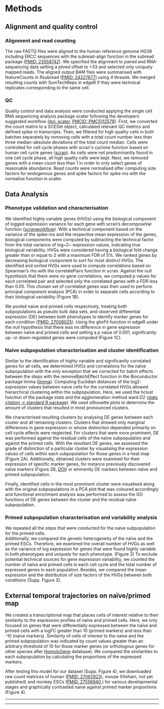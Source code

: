 # Methods

## Alignment and quality control### Alignment and read countingThe raw FASTQ files were aligned to the human reference genome HG38 including ERCC sequences with the subread-align function in the subread package ([PMID: 23558742](https://www.ncbi.nlm.nih.gov/pubmed/23558742)).
We specified the alignment to paired end RNA-sequencing data setting a phred offset to +33 and selected only uniquely mapped reads. 
The aligned output BAM files were summarised with featureCounts in Rsubread ([PMID: 24227677](https://www.ncbi.nlm.nih.gov/pubmed/24227677)) using 4 threads. 
We merged resulting counts with SumTechReps in edgeR if they were technical replicates corresponding to the same cell.  
### QCQuality control and data analysis were conducted applying the single cell RNA sequencing analysis package scater following the developers suggested workflow ([doi: scater](http://dx.doi.org/10.1101/069633), [PMCID: PMC5112579](https://www.ncbi.nlm.nih.gov/pmc/articles/PMC5112579/)). 
First, we converted the count matrix to a SCESet object, calculated relevant QC metrics and defined spike-in transcripts. 
Then, we filtered for high quality cells in both batches separately by removing cells with a total count number less than three median-absolute deviations of the total count median. 
Cells were controlled for cell cycle phases with scran's cyclone function based on human cell cycle genes ([scran](https://bioconductor.org/packages/release/bioc/html/scran.html)). 
As cells were not predominantly found in one cell cycle phase, all high quality cells were kept. 
Next, we removed genes with a mean count less than 1 in order to only select genes of reasonable abundance.
Read counts were normalised after computing size factors for endogenous genes and spike factors for spike-ins with the normalise function in scater.## Data Analysis### Phenotype validation and characterisationWe identified highly variable genes (HVGs) using the biological component of logged expression variance for each gene with scran’s decomposeVar function ([scranworkflow](http://bioconductor.org/packages/devel/bioc/vignettes/scran/inst/doc/scran.html)). 
With a technical component based on the variance of the spike-ins and the respective mean expression of the genes, biological components were computed by subtracting the technical factor from the total variance of log~2~ expression values, indicating true biological variability.
HVGs were considered having a biological fold change greater than or equal to 2 with a maximum FDR of 5%. We ranked genes by decreasing biological component to sort for most distinct HVGs.The identified and sorted HVGs were used to compute correlations based on Spearman’s rho with the correlatePairs function in scran.
Against the null hypothesis that there were no gene correlations, we computed p values for each correlated pair and selected only the correlated genes with a FDR less than 0.05.This chosen set of correlated genes was then used to perform principal component analysis (PCA) in order to separate cells according to their biological variability (Figure 1B). We pooled naive and primed cells respectively, treating both subpopulations as pseudo bulk data sets, and observed differential expression (DE) between both phenotypes to identify marker genes for each condition ([PMID: 27008025](https://www.ncbi.nlm.nih.gov/pubmed/27008025)). 
Using the glmFit function in edgeR under the null hypothesis that there was no difference in gene expression between naïve and primed cells and setting a p value of 0.001, significantly up- or down-regulated genes were computed (Figure 1C).
### Naive subpopulation characterisation and cluster identificationSimilar to the identification of highly variable and significantly correlated genes for all cells, we determined HVGs and correlations for the naïve subpopulation with the only exception that we corrected for batch effects between the steps with the removeBatchEffect function in the Bioconductor package limma ([limma](https://bioconductor.org/packages/release/bioc/html/limma.html)).
Computing Euclidian distances of the log2-expression values between naive cells for the correlated HVGs allowed hierarchical clustering within the subpopulation. Here, we used the hclust function of the package stats and the agglomeration method ward.D2 ([stats citation -> standard R package](https://cran.r-project.org/doc/FAQ/R-FAQ.html#Citing-R)).
We used silhouette plots to determine the amount of clusters that resulted in most pronounced clusters.  

We characterised resulting clusters by analysing DE genes between each cluster and all remaining clusters. 
Clusters that showed only marginal differences in gene expression or whose distinction depended primarily on cell cycle effects were neglected. 
For clusters that were more prominent, DE was performed against the residual cells of the naïve subpopulation and against the primed cells. 
With the resultant DE genes, we assessed the grade of distinction of a particular cluster by visualising the expression values of cells within each subpopulation for those genes in a heat map (Figure 2A).
Additionally, obtained clusters were examined for their expression of specific marker genes, for instance previously discovered naïve markers (Figure 2B, [DOI](http://dx.doi.org/10.1016/j.stemcr.2016.02.005)) or eminently DE markers between naïve and primed subpopulation.
Finally, identified cells in the most prominent cluster were visualised along with the original subpopulations in a PCA plot that was coloured accordingly and functional enrichment analysis was performed to assess the GO functions of DE genes between the cluster and the residual naïve subpopulation.
### Primed subpopulation characterisation and variability analysisWe repeated all the steps that were conducted for the naïve subpopulation for the primed cells.  
Additionally, we compared the genetic heterogeneity of the naïve and the primed ESCs.
Therefore, we examined the overall number of HVGs as well as the variance of log expression for genes that were found highly variable in both phenotypes and uniquely for each phenotype. (Figure 3)
To exclude potential technical sources for gene expression variability, we counted the number of naïve and primed cells in each cell cycle and the total number of expressed genes in each population.
Besides, we compared the mean expression and the distribution of size factors of the HVGs between both conditions (Supp. Figure 3).
## External temporal trajectories on naïve/primed map 
We created a transcriptional map that places cells of interest relative to their similarity to the expression profiles of naïve and primed cells.
Here, we only focused on genes that were differentially expressed between the naïve and primed cells with a logFC greater than 10 (primed markers) and less than -10 (naïve markers).
Similarity of cells of interest to the naive and the primed subpopulation was indicated by count values greater than an arbitrary threshold of 10 for those marker genes (or orthologous genes for other species after [HomoloGene](https://www.ncbi.nlm.nih.gov/homologene?itool=toolbar) database). We compared the similarities to each subpopulation by calculating the proportions of the expressed markers.
After testing this model for our dataset (Supp. Figure 4), we downloaded raw count matrices of human ([PMID: 27062923](https://www.ncbi.nlm.nih.gov/pubmed/27062923)), mouse (Hisham, not yet published) and monkey ESCs ([PMID: 27556940 ](http://www.nature.com/nature/journal/v537/n7618/full/nature19096.html)) for various developmental stages and graphically contrasted naive against primed marker proportions (Figure 4).  
  

***  
***
